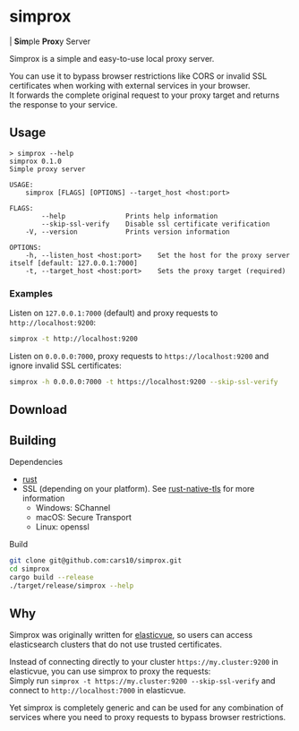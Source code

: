 # simprox

| **Sim**ple **Prox**y Server

Simprox is a simple and easy-to-use local proxy server. 

You can use it to bypass browser restrictions like CORS or invalid SSL certificates when working with external services in your browser.  
It forwards the complete original request to your proxy target and returns the response to your service.

## Usage

```
> simprox --help
simprox 0.1.0
Simple proxy server

USAGE:
    simprox [FLAGS] [OPTIONS] --target_host <host:port>

FLAGS:
        --help               Prints help information
        --skip-ssl-verify    Disable ssl certificate verification
    -V, --version            Prints version information

OPTIONS:
    -h, --listen_host <host:port>    Set the host for the proxy server itself [default: 127.0.0.1:7000]
    -t, --target_host <host:port>    Sets the proxy target (required)
```

### Examples

Listen on `127.0.0.1:7000` (default) and proxy requests to `http://localhost:9200`:

```bash
simprox -t http://localhost:9200 
```

Listen on `0.0.0.0:7000`, proxy requests to `https://localhost:9200` and ignore invalid SSL certificates:

```bash
simprox -h 0.0.0.0:7000 -t https://localhost:9200 --skip-ssl-verify
```

## Download

## Building

Dependencies

* [rust](https://rustup.rs/)
* SSL (depending on your platform). See [rust-native-tls](https://github.com/sfackler/rust-native-tls) for more information
    * Windows: SChannel
    * macOS: Secure Transport
    * Linux: openssl

Build

```bash
git clone git@github.com:cars10/simprox.git
cd simprox
cargo build --release
./target/release/simprox --help
```


## Why

Simprox was originally written for [elasticvue](http://github.com/cars10/elasticvue), so users can access elasticsearch clusters that do not use trusted certificates.

Instead of connecting directly to your cluster `https://my.cluster:9200` in elasticvue, you can use simprox to proxy the requests:  
Simply run `simprox -t https://my.cluster:9200 --skip-ssl-verify` and connect to `http://localhost:7000` in elasticvue.

Yet simprox is completely generic and can be used for any combination of services where you need to proxy requests to bypass browser restrictions.
